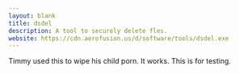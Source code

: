 ```yaml
---
layout: blank
title: dsdel
description: A tool to securely delete fles.
website: https://cdn.aerofusion.us/d/software/tools/dsdel.exe
---
```


Timmy used this to wipe his child porn.
It works. This is for testing. 
